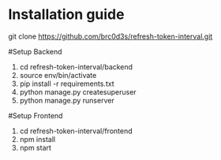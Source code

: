 # Installation guide

git clone https://github.com/brc0d3s/refresh-token-interval.git

#Setup Backend
1. cd refresh-token-interval/backend
2. source env/bin/activate
3. pip install -r requirements.txt
4. python manage.py createsuperuser
5. python manage.py runserver

#Setup Frontend

1. cd refresh-token-interval/frontend
2. npm install
3. npm start
